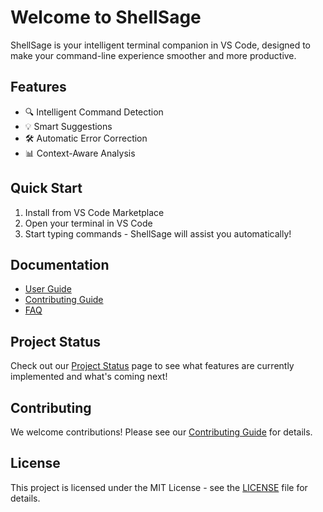 # Welcome to ShellSage

ShellSage is your intelligent terminal companion in VS Code, designed to make your command-line experience smoother and more productive.

## Features

- 🔍 Intelligent Command Detection
- 💡 Smart Suggestions
- 🛠 Automatic Error Correction
- 📊 Context-Aware Analysis

## Quick Start

1. Install from VS Code Marketplace
2. Open your terminal in VS Code
3. Start typing commands - ShellSage will assist you automatically!

## Documentation

- [User Guide](USER_GUIDE.md)
- [Contributing Guide](CONTRIBUTING_GUIDE.md)
- [FAQ](FAQ.md)

## Project Status

Check out our [Project Status](PROJECT_STATUS.md) page to see what features are currently implemented and what's coming next!

## Contributing

We welcome contributions! Please see our [Contributing Guide](CONTRIBUTING_GUIDE.md) for details.

## License

This project is licensed under the MIT License - see the [LICENSE](LICENSE) file for details.
